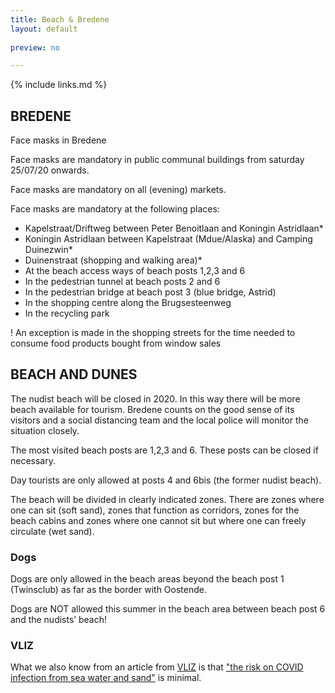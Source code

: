 ```yaml
---
title: Beach & Bredene
layout: default
    
preview: no

---
```


{% include links.md %}

## BREDENE
Face masks in Bredene

Face masks are mandatory in public communal buildings from saturday 25/07/20 onwards. 

Face masks are mandatory on all (evening) markets. 

Face masks are mandatory at the following places: 
- Kapelstraat/Driftweg between Peter Benoitlaan and Koningin Astridlaan*
- Koningin Astridlaan between Kapelstraat (Mdue/Alaska) and Camping Duinezwin*
- Duinenstraat (shopping and walking area)*
- At the beach access ways of beach posts 1,2,3 and 6
- In the pedestrian tunnel at beach posts 2 and 6
- In the pedestrian bridge at beach post 3 (blue bridge, Astrid)
- In the shopping centre along the Brugsesteenweg
- In the recycling park

! An exception is made in the shopping streets for the time needed to consume food products bought from window sales


## BEACH AND DUNES

The nudist beach will be closed in 2020. In this way there will be more beach available for tourism. Bredene counts on the good sense of its visitors and a social distancing team and the local police will monitor the situation closely. 

The most visited beach posts are 1,2,3 and 6. These posts can be closed if necessary. 

Day tourists are only allowed at posts 4 and 6bis (the former nudist beach).

The beach will be divided in clearly indicated zones. There are zones where one can sit (soft sand), zones that function as corridors, zones for the beach cabins and zones where one cannot sit but where one can freely circulate (wet sand). 

### Dogs 

Dogs are only allowed in the beach areas beyond the beach post 1 (Twinsclub) as far as the border with Oostende. 

Dogs are NOT allowed this summer in the beach area between beach post 6 and the nudists’ beach!

### VLIZ

What we also know from an article from [VLIZ](https://vliz.be/) is that ["the risk on COVID infection from sea water and sand"](http://www.vliz.be/nl/news?p=show&id=8348) is minimal.
